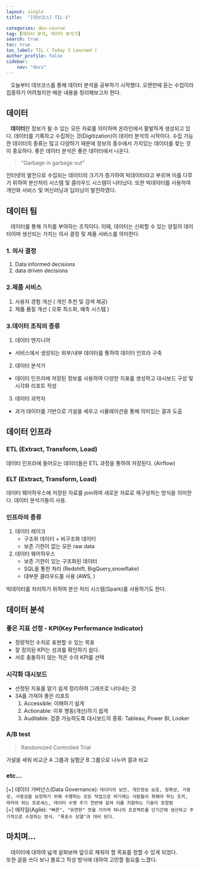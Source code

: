 ```yaml
---
layout: single
title:  "[데브코스] TIL-1"

categories: dev-course
tag: [데이터 분석, 데이터 분석가]
search: true
toc: true
toc_label: TIL ( Today I Learned )
author_profile: false
sidebar:
    nav: "docs"
---
```

 &nbsp;&nbsp; 오늘부터 데브코스를 통해 데이터 분석을 공부하기 시작했다. 
오랜만에 듣는 수업이라 집중하기 어려웠지만 배운 내용을 정리해보고자 한다.

## 데이터
&nbsp;&nbsp; **데이터**란 정보가 될 수 있는 모든 자료를 의미하며 온라인에서 활발하게 생성되고 있다. 데이터를 기록하고 수집하는 것(Digitization)이 데이터 분석의 시작이다. 수집 가능한 데이터의 종류는 많고 다양하기 때문에 정보의 홍수에서 가치있는 데이터를 찾는 것이 중요하다. 좋은 데이터 분석은 좋은 데이터에서 나온다.  

>"Garbage in garbage out"  

인터넷의 발전으로 수집되는 데이터의 크기가 증가하여 빅데이터라고 부르며 이를 다루기 위하여 분산처리 시스템 및 클라우드 시스템이 나타났다. 또한 빅데이터를 사용하여 개인화 서비스 및 머신러닝과 딥러닝이 발전하였다.
    
## 데이터 팀
&nbsp;&nbsp; 데이터를 통해 가치를  부여하는 조직이다. 이때, 데이터는 신뢰할 수 있는 양질의 데이터이며 생산되는 가치는 의사 결정 및 제품 서비스를 의미한다. 

### 1. 의사 결정
1. Data informed decisions
2. data driven decisions

### 2.제품 서비스
1. 사용자 경험 개선 ( 개인 추천 및 검색 제공)
2. 제품 품질 개선 ( 오류 최소화, 예측 시스템 )

### 3.데이터 조직의 종류
1. 데이터 엔지니어
 - 서비스에서 생성되는 외부/내부 데이터를 통하여 데이터 인프라 구축
2. 데이터 분석가
 - 데이터 인프라에 저장된 정보를 사용하여 다양한 지표를 생성하고 대시보드 구성 및 시각화 리포트 작성
3. 데이터 과학자
 - 과거 데이터를 기반으로 가설을 세우고 시뮬레이션을 통해 의미있는 결과 도출

## 데이터 인프라
### ETL (Extract, Transform, Load)
데이터 인프라에 들어오는 데이터들은 ETL 과정을 통하여 저장된다. (Airflow)
### ELT (Extract, Transform, Load)
데이터 웨어하우스에 저장된 자료를 join하여 새로운 자료로 재구성하는 방식을 의미한다. 데이터 분석가들이 사용.
### 인프라의 종류
1. 데이터 레이크
    - 구조화 데이터 + 비구조화 데이터
    - 보존 기한이 없는 모든 raw data
2. 데이터 웨어하우스
    - 보존 기한이 있는 구조화된 데이터
    - SQL을 통한 처리 (Redshift, BigQuery,snowflake)
    - 대부분 클라우드를 사용 (AWS, )

빅데이터를 처리하기 위하여 분산 처리 시스템(Spark)를 사용하기도 한다.

## 데이터 분석  

### 좋은 지표 선정 - KPI(Key Performance Indicator)  

- 정량적인 수치로 표현할 수 있는 목표
- 잘 정의된 KPI는 성과를 확인하기 쉽다.
- 서로 충돌하지 않는 적은 수의 KPI를 선택  

### 시각화 대시보드  

- 선정된 지표를 알기 쉽게 정리하여 그래프로 나타내는 것
- 3A를 가져야 좋은 리포트
    1. Accessible: 이해하기 쉽게
    2. Actionable: 이후 행동(개선)하기 쉽게
    3. Auditable: 검증 가능하도록
대시보드의 종류: Tableau, Power BI, Looker  

### A/B test  

>Randomized Controlled Trial  

가설을 세워 비교군 A 그룹과 실험군 B 그룹으로 나누어 결과 비교

### etc...
[+] 데이터 거버넌스(Data Governance): `데이터의 보안, 개인정보 보호, 정확성, 가용성, 사용성을 보장하기 위해 수행하는 모든 작업으로 여기에는 사람들이 취해야 하는 조치, 따라야 하는 프로세스, 데이터 수명 주기 전반에 걸쳐 이를 지원하는 기술이 포함됨`  
[+] 애자일(Agile): `"빠른", "유연한" 뜻을 가지며 하나의 프로젝트를 단기간에 생산하고 주기적으로 수정하는 방식. "폭포수 모델"과 대비 된다.`

## 마치며...  

&nbsp;&nbsp; 데이터에 대하여 넓게 살펴보며 앞으로 채워야 할 목표를 정할 수 있게 되었다.  
또한 글을 쓰다 보니 블로그 작성 방식에 대하여 고민할 필요를 느꼈다.